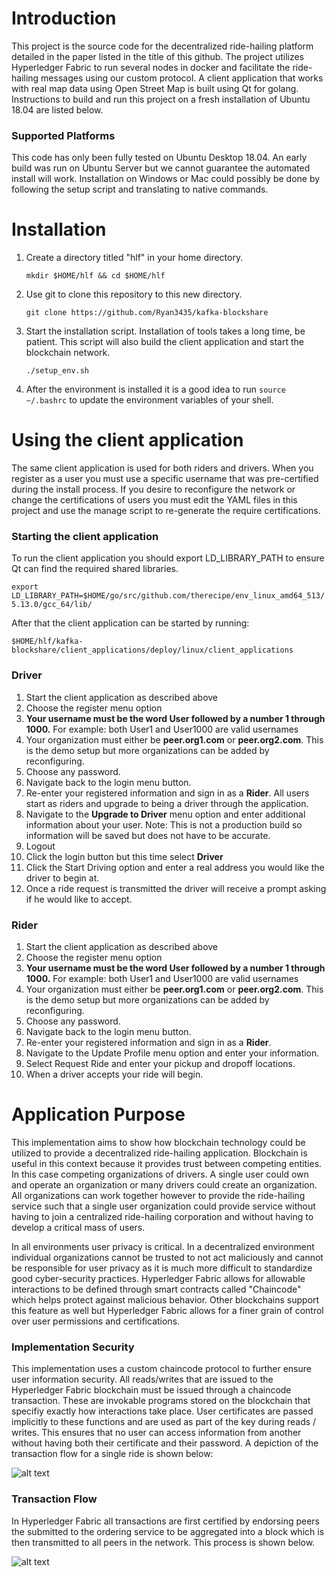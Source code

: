 # Introduction

This project is the source code for the decentralized ride-hailing platform detailed in the paper listed in the title of this github.  The project utilizes Hyperledger Fabric to run several nodes in docker and facilitate the ride-hailing messages using our custom protocol.  A client application that works with real map data using Open Street Map is built using Qt for golang.  Instructions to build and run this project on a fresh installation of Ubuntu 18.04 are listed below.



### Supported Platforms

This code has only been fully tested on Ubuntu Desktop 18.04.  An early build was run on Ubuntu Server but we cannot guarantee the automated install will work.  Installation on Windows or Mac could possibly be done by following the setup script and translating to native commands.





# Installation

1. Create a directory titled "hlf" in your home directory. 

   `mkdir $HOME/hlf && cd $HOME/hlf`

2. Use git to clone this repository to this new directory. 

   `git clone https://github.com/Ryan3435/kafka-blockshare`

3. Start the installation script. Installation of tools takes a long time, be patient. This script will also build the client application and start the blockchain network.

   `./setup_env.sh`

4. After the environment is installed it is a good idea to run `source ~/.bashrc` to update the environment variables of your shell.



# Using the client application

The same client application is used for both riders and drivers.  When you register as a user you must use a specific username that was pre-certified during the install process.  If you desire to reconfigure the network or change the certifications of users you must edit the YAML files in this project and use the manage script to re-generate the require certifications.



### Starting the client application

To run the client application you should export LD_LIBRARY_PATH to ensure Qt can find the required shared libraries.

`export LD_LIBRARY_PATH=$HOME/go/src/github.com/therecipe/env_linux_amd64_513/5.13.0/gcc_64/lib/`



After that the client application can be started by running: 

`$HOME/hlf/kafka-blockshare/client_applications/deploy/linux/client_applications`



### Driver

1. Start the client application as described above
2. Choose the register menu option
3. **Your username must be the word User followed by a number 1 through 1000.**  For example: both User1 and User1000 are valid usernames
4. Your organization must either be **peer.org1.com** or **peer.org2.com**.  This is the demo setup but more organizations can be added by reconfiguring.
5. Choose any password.
6. Navigate back to the login menu button. 
7. Re-enter your registered information and sign in as a **Rider**. All users start as riders and upgrade to being a driver through the application.
8. Navigate to the **Upgrade to Driver** menu option and enter additional information about your user. Note: This is not a production build so information will be saved but does not have to be accurate.
9. Logout
10. Click the login button but this time select **Driver**
11. Click the Start Driving option and enter a real address you would like the driver to begin at.
12. Once a ride request is transmitted the driver will receive a prompt asking if he would like to accept.



### Rider

1. Start the client application as described above
2. Choose the register menu option
3. **Your username must be the word User followed by a number 1 through 1000.**  For example: both User1 and User1000 are valid usernames
4. Your organization must either be **peer.org1.com** or **peer.org2.com**.  This is the demo setup but more organizations can be added by reconfiguring.
5. Choose any password.
6. Navigate back to the login menu button. 
7. Re-enter your registered information and sign in as a **Rider**.
8. Navigate to the Update Profile menu option and enter your information.
9. Select Request Ride and enter your pickup and dropoff locations.
10. When a driver accepts your ride will begin.



# Application Purpose

This implementation aims to show how blockchain technology could be utilized to provide a decentralized ride-hailing application.  Blockchain is useful in this context because it provides trust between competing entities. In this case competing organizations of drivers. A single user could own and operate an organization or many drivers could create an organization.  All organizations can work together however to provide the ride-hailing service such that a single user organization could provide service without having to join a centralized ride-hailing corporation and without having to develop a critical mass of users.

In all environments user privacy is critical.  In a decentralized environment individual organizations cannot be trusted to not act maliciously and cannot be responsible for user privacy as it is much more difficult to standardize good cyber-security practices.  Hyperledger Fabric allows for allowable interactions to be defined through smart contracts called "Chaincode" which helps protect against malicious behavior. Other blockchains support this feature as well but Hyperledger Fabric allows for a finer grain of control over user permissions and certifications.

### Implementation Security

This implementation uses a custom chaincode protocol to further ensure user information security. All reads/writes that are issued to the Hyperledger Fabric blockchain must be issued through a chaincode transaction.  These are invokable programs stored on the blockchain that specifiy exactly how interactions take place.  User certificates are passed implicitly to these functions and are used as part of the key during reads / writes. This ensures that no user can access information from another without having both their certificate and their password. A depiction of the transaction flow for a single ride is shown below:

![alt text](https://github.com/Ryan3435/kafka-blockshare/blob/master/misc/hlfFrameworkProtocol.png?raw=true)





### Transaction Flow

In Hyperledger Fabric all transactions are first certified by endorsing peers the submitted to the ordering service to be aggregated into a block which is then transmitted to all peers in the network. This process is shown below.



![alt text](https://github.com/Ryan3435/kafka-blockshare/blob/master/misc/hlfTransactionFlow.png?raw=true)

